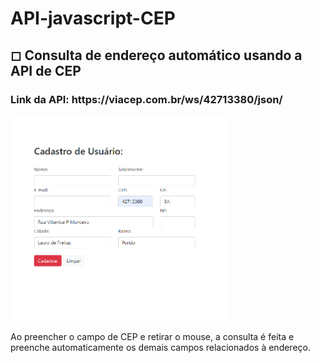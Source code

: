 # API-javascript-CEP

<h2>
 ◻ Consulta de endereço automático usando a API de CEP
</h2>
<h3>
  Link da API: https://viacep.com.br/ws/42713380/json/
</h3>
<p>
  <img src="cep.png" width="350" title="hover text">
</p>

<p> Ao preencher o campo de CEP e retirar o mouse, a consulta é feita e preenche 
  automaticamente os demais campos relacionados à endereço. </p>
